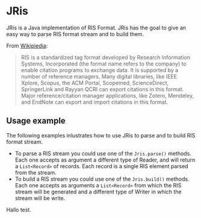 # JRis
JRis is a Java implementation of RIS Format.
JRis has the goal to give an easy way to parse RIS format stream and to build them.

From [Wikipiedia](https://en.wikipedia.org/wiki/RIS_(file_format)):
> RIS is a standardized tag format developed by Research Information Systems, Incorporated (the format name refers to the company) to  enable citation programs to exchange data. It is supported by a number of reference managers. Many digital libraries, like IEEE Xplore, Scopus, the ACM Portal, Scopemed, ScienceDirect, SpringerLink and Rayyan QCRI can export citations in this format. Major reference/citation manager applications, like Zotero, Mendeley, and EndNote can export and import citations in this format.

## Usage example
The following examples inlustrates how to use JRis to parse and to build RIS format stream.
* To parse a RIS stream you could use one of the `Jris.parse()` methods. Each one accepts as argument a different type of Reader, and will return a `List<Record>` of records. Each record is a single RIS element parsed from the stream.
* To build a RIS stream you could use one of the `Jris.build()` methods. Each one accepts as arguments a `List<Record>` from which the RIS stream will be generated and a different type of Writer in which the stream will be write.

Hallo test.

